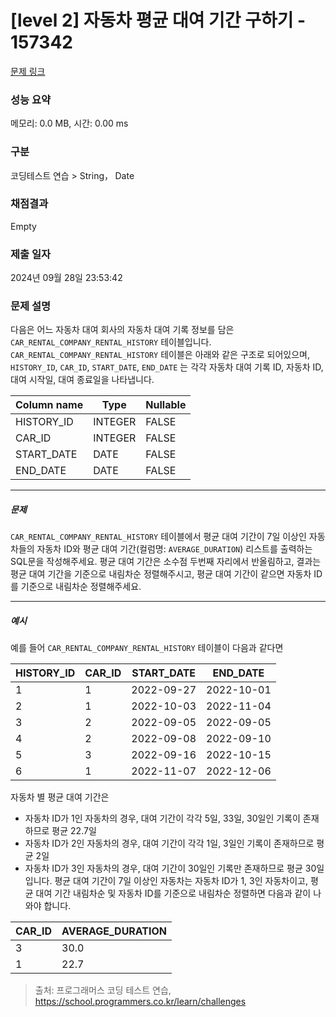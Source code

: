 # [level 2] 자동차 평균 대여 기간 구하기 - 157342 

[문제 링크](https://school.programmers.co.kr/learn/courses/30/lessons/157342) 

### 성능 요약

메모리: 0.0 MB, 시간: 0.00 ms

### 구분

코딩테스트 연습 > String， Date

### 채점결과

Empty

### 제출 일자

2024년 09월 28일 23:53:42

### 문제 설명

<p>다음은 어느 자동차 대여 회사의 자동차 대여 기록 정보를 담은 <code>CAR_RENTAL_COMPANY_RENTAL_HISTORY</code> 테이블입니다. <code>CAR_RENTAL_COMPANY_RENTAL_HISTORY</code> 테이블은 아래와 같은 구조로 되어있으며, <code>HISTORY_ID</code>, <code>CAR_ID</code>, <code>START_DATE</code>, <code>END_DATE</code> 는 각각 자동차 대여 기록 ID, 자동차 ID, 대여 시작일, 대여 종료일을 나타냅니다.</p>
<table class="table">
        <thead><tr>
<th>Column name</th>
<th>Type</th>
<th>Nullable</th>
</tr>
</thead>
        <tbody><tr>
<td>HISTORY_ID</td>
<td>INTEGER</td>
<td>FALSE</td>
</tr>
<tr>
<td>CAR_ID</td>
<td>INTEGER</td>
<td>FALSE</td>
</tr>
<tr>
<td>START_DATE</td>
<td>DATE</td>
<td>FALSE</td>
</tr>
<tr>
<td>END_DATE</td>
<td>DATE</td>
<td>FALSE</td>
</tr>
</tbody>
      </table>
<hr>

<h5>문제</h5>

<p><code>CAR_RENTAL_COMPANY_RENTAL_HISTORY</code> 테이블에서 평균 대여 기간이 7일 이상인 자동차들의 자동차 ID와 평균 대여 기간(컬럼명: <code>AVERAGE_DURATION</code>) 리스트를 출력하는 SQL문을 작성해주세요. 평균 대여 기간은 소수점 두번째 자리에서 반올림하고, 결과는 평균 대여 기간을 기준으로 내림차순 정렬해주시고, 평균 대여 기간이 같으면 자동차 ID를 기준으로 내림차순 정렬해주세요.</p>

<hr>

<h5>예시</h5>

<p>예를 들어 <code>CAR_RENTAL_COMPANY_RENTAL_HISTORY</code> 테이블이 다음과 같다면</p>
<table class="table">
        <thead><tr>
<th>HISTORY_ID</th>
<th>CAR_ID</th>
<th>START_DATE</th>
<th>END_DATE</th>
</tr>
</thead>
        <tbody><tr>
<td>1</td>
<td>1</td>
<td>2022-09-27</td>
<td>2022-10-01</td>
</tr>
<tr>
<td>2</td>
<td>1</td>
<td>2022-10-03</td>
<td>2022-11-04</td>
</tr>
<tr>
<td>3</td>
<td>2</td>
<td>2022-09-05</td>
<td>2022-09-05</td>
</tr>
<tr>
<td>4</td>
<td>2</td>
<td>2022-09-08</td>
<td>2022-09-10</td>
</tr>
<tr>
<td>5</td>
<td>3</td>
<td>2022-09-16</td>
<td>2022-10-15</td>
</tr>
<tr>
<td>6</td>
<td>1</td>
<td>2022-11-07</td>
<td>2022-12-06</td>
</tr>
</tbody>
      </table>
<p>자동차 별 평균 대여 기간은</p>

<ul>
<li>자동차 ID가 1인 자동차의 경우, 대여 기간이 각각 5일, 33일, 30일인 기록이 존재하므로 평균 22.7일</li>
<li>자동차 ID가 2인 자동차의 경우, 대여 기간이 각각 1일, 3일인 기록이 존재하므로 평균 2일</li>
<li>자동차 ID가 3인 자동차의 경우, 대여 기간이 30일인 기록만 존재하므로 평균 30일
입니다. 평균 대여 기간이 7일 이상인 자동차는 자동차 ID가 1, 3인 자동차이고, 평균 대여 기간 내림차순 및 자동차 ID를 기준으로 내림차순 정렬하면 다음과 같이 나와야 합니다.</li>
</ul>
<table class="table">
        <thead><tr>
<th>CAR_ID</th>
<th>AVERAGE_DURATION</th>
</tr>
</thead>
        <tbody><tr>
<td>3</td>
<td>30.0</td>
</tr>
<tr>
<td>1</td>
<td>22.7</td>
</tr>
</tbody>
      </table>

> 출처: 프로그래머스 코딩 테스트 연습, https://school.programmers.co.kr/learn/challenges